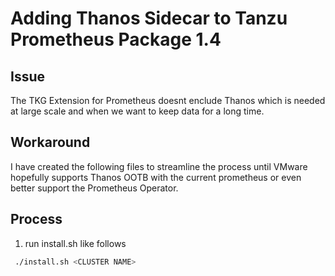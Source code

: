 # Adding Thanos Sidecar to Tanzu Prometheus Package 1.4

## Issue
The TKG Extension for Prometheus doesnt enclude Thanos which is needed at large scale and when we want to keep data for a long time. 

## Workaround
I have created the following files to streamline the process until VMware hopefully supports Thanos OOTB with the current prometheus or even better support the Prometheus Operator.

## Process
1. run install.sh like follows
```bash
 ./install.sh <CLUSTER NAME>
``` 
